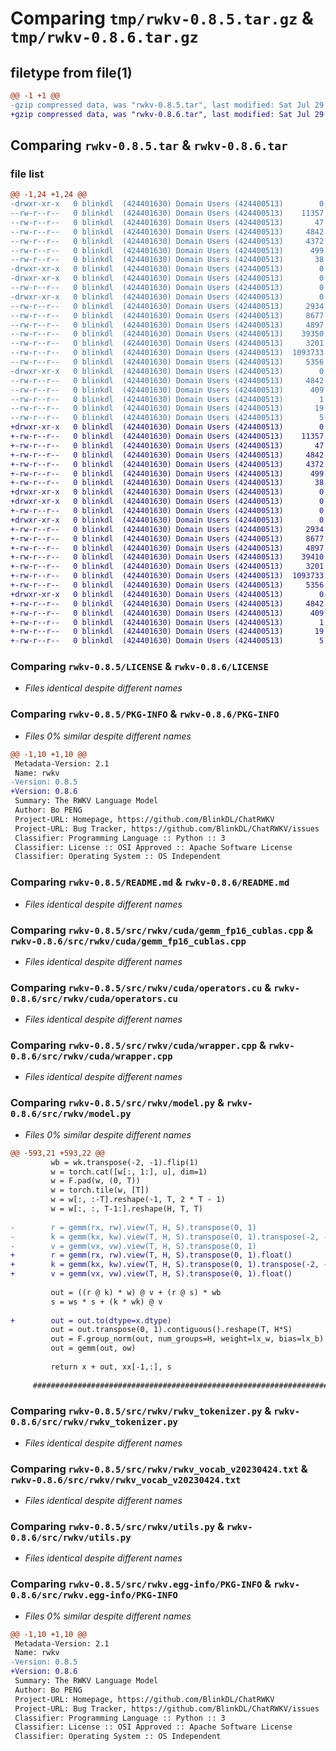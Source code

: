 # Comparing `tmp/rwkv-0.8.5.tar.gz` & `tmp/rwkv-0.8.6.tar.gz`

## filetype from file(1)

```diff
@@ -1 +1 @@
-gzip compressed data, was "rwkv-0.8.5.tar", last modified: Sat Jul 29 01:20:39 2023, max compression
+gzip compressed data, was "rwkv-0.8.6.tar", last modified: Sat Jul 29 02:42:05 2023, max compression
```

## Comparing `rwkv-0.8.5.tar` & `rwkv-0.8.6.tar`

### file list

```diff
@@ -1,24 +1,24 @@
-drwxr-xr-x   0 blinkdl  (424401630) Domain Users (424400513)        0 2023-07-29 01:20:39.000000 rwkv-0.8.5/
--rw-r--r--   0 blinkdl  (424401630) Domain Users (424400513)    11357 2023-03-01 07:25:16.000000 rwkv-0.8.5/LICENSE
--rw-r--r--   0 blinkdl  (424401630) Domain Users (424400513)       47 2023-05-19 16:15:03.000000 rwkv-0.8.5/MANIFEST.in
--rw-r--r--   0 blinkdl  (424401630) Domain Users (424400513)     4842 2023-07-29 01:20:39.000000 rwkv-0.8.5/PKG-INFO
--rw-r--r--   0 blinkdl  (424401630) Domain Users (424400513)     4372 2023-06-26 03:17:49.000000 rwkv-0.8.5/README.md
--rw-r--r--   0 blinkdl  (424401630) Domain Users (424400513)      499 2023-07-27 23:10:42.000000 rwkv-0.8.5/pyproject.toml
--rw-r--r--   0 blinkdl  (424401630) Domain Users (424400513)       38 2023-07-29 01:20:39.000000 rwkv-0.8.5/setup.cfg
-drwxr-xr-x   0 blinkdl  (424401630) Domain Users (424400513)        0 2023-07-29 01:20:39.000000 rwkv-0.8.5/src/
-drwxr-xr-x   0 blinkdl  (424401630) Domain Users (424400513)        0 2023-07-29 01:20:39.000000 rwkv-0.8.5/src/rwkv/
--rw-r--r--   0 blinkdl  (424401630) Domain Users (424400513)        0 2023-02-28 12:56:58.000000 rwkv-0.8.5/src/rwkv/__init__.py
-drwxr-xr-x   0 blinkdl  (424401630) Domain Users (424400513)        0 2023-07-29 01:20:39.000000 rwkv-0.8.5/src/rwkv/cuda/
--rw-r--r--   0 blinkdl  (424401630) Domain Users (424400513)     2934 2023-07-24 21:43:08.000000 rwkv-0.8.5/src/rwkv/cuda/gemm_fp16_cublas.cpp
--rw-r--r--   0 blinkdl  (424401630) Domain Users (424400513)     8677 2023-04-27 19:18:02.000000 rwkv-0.8.5/src/rwkv/cuda/operators.cu
--rw-r--r--   0 blinkdl  (424401630) Domain Users (424400513)     4897 2023-07-24 21:43:08.000000 rwkv-0.8.5/src/rwkv/cuda/wrapper.cpp
--rw-r--r--   0 blinkdl  (424401630) Domain Users (424400513)    39350 2023-07-29 01:08:41.000000 rwkv-0.8.5/src/rwkv/model.py
--rw-r--r--   0 blinkdl  (424401630) Domain Users (424400513)     3201 2023-06-10 18:48:52.000000 rwkv-0.8.5/src/rwkv/rwkv_tokenizer.py
--rw-r--r--   0 blinkdl  (424401630) Domain Users (424400513)  1093733 2023-05-18 04:00:58.000000 rwkv-0.8.5/src/rwkv/rwkv_vocab_v20230424.txt
--rw-r--r--   0 blinkdl  (424401630) Domain Users (424400513)     5356 2023-06-26 03:07:02.000000 rwkv-0.8.5/src/rwkv/utils.py
-drwxr-xr-x   0 blinkdl  (424401630) Domain Users (424400513)        0 2023-07-29 01:20:39.000000 rwkv-0.8.5/src/rwkv.egg-info/
--rw-r--r--   0 blinkdl  (424401630) Domain Users (424400513)     4842 2023-07-29 01:20:39.000000 rwkv-0.8.5/src/rwkv.egg-info/PKG-INFO
--rw-r--r--   0 blinkdl  (424401630) Domain Users (424400513)      409 2023-07-29 01:20:39.000000 rwkv-0.8.5/src/rwkv.egg-info/SOURCES.txt
--rw-r--r--   0 blinkdl  (424401630) Domain Users (424400513)        1 2023-07-29 01:20:39.000000 rwkv-0.8.5/src/rwkv.egg-info/dependency_links.txt
--rw-r--r--   0 blinkdl  (424401630) Domain Users (424400513)       19 2023-07-29 01:20:39.000000 rwkv-0.8.5/src/rwkv.egg-info/requires.txt
--rw-r--r--   0 blinkdl  (424401630) Domain Users (424400513)        5 2023-07-29 01:20:39.000000 rwkv-0.8.5/src/rwkv.egg-info/top_level.txt
+drwxr-xr-x   0 blinkdl  (424401630) Domain Users (424400513)        0 2023-07-29 02:42:05.000000 rwkv-0.8.6/
+-rw-r--r--   0 blinkdl  (424401630) Domain Users (424400513)    11357 2023-03-01 07:25:16.000000 rwkv-0.8.6/LICENSE
+-rw-r--r--   0 blinkdl  (424401630) Domain Users (424400513)       47 2023-05-19 16:15:03.000000 rwkv-0.8.6/MANIFEST.in
+-rw-r--r--   0 blinkdl  (424401630) Domain Users (424400513)     4842 2023-07-29 02:42:05.000000 rwkv-0.8.6/PKG-INFO
+-rw-r--r--   0 blinkdl  (424401630) Domain Users (424400513)     4372 2023-06-26 03:17:49.000000 rwkv-0.8.6/README.md
+-rw-r--r--   0 blinkdl  (424401630) Domain Users (424400513)      499 2023-07-29 02:33:02.000000 rwkv-0.8.6/pyproject.toml
+-rw-r--r--   0 blinkdl  (424401630) Domain Users (424400513)       38 2023-07-29 02:42:05.000000 rwkv-0.8.6/setup.cfg
+drwxr-xr-x   0 blinkdl  (424401630) Domain Users (424400513)        0 2023-07-29 02:42:05.000000 rwkv-0.8.6/src/
+drwxr-xr-x   0 blinkdl  (424401630) Domain Users (424400513)        0 2023-07-29 02:42:05.000000 rwkv-0.8.6/src/rwkv/
+-rw-r--r--   0 blinkdl  (424401630) Domain Users (424400513)        0 2023-02-28 12:56:58.000000 rwkv-0.8.6/src/rwkv/__init__.py
+drwxr-xr-x   0 blinkdl  (424401630) Domain Users (424400513)        0 2023-07-29 02:42:05.000000 rwkv-0.8.6/src/rwkv/cuda/
+-rw-r--r--   0 blinkdl  (424401630) Domain Users (424400513)     2934 2023-07-24 21:43:08.000000 rwkv-0.8.6/src/rwkv/cuda/gemm_fp16_cublas.cpp
+-rw-r--r--   0 blinkdl  (424401630) Domain Users (424400513)     8677 2023-04-27 19:18:02.000000 rwkv-0.8.6/src/rwkv/cuda/operators.cu
+-rw-r--r--   0 blinkdl  (424401630) Domain Users (424400513)     4897 2023-07-24 21:43:08.000000 rwkv-0.8.6/src/rwkv/cuda/wrapper.cpp
+-rw-r--r--   0 blinkdl  (424401630) Domain Users (424400513)    39410 2023-07-29 02:38:18.000000 rwkv-0.8.6/src/rwkv/model.py
+-rw-r--r--   0 blinkdl  (424401630) Domain Users (424400513)     3201 2023-06-10 18:48:52.000000 rwkv-0.8.6/src/rwkv/rwkv_tokenizer.py
+-rw-r--r--   0 blinkdl  (424401630) Domain Users (424400513)  1093733 2023-05-18 04:00:58.000000 rwkv-0.8.6/src/rwkv/rwkv_vocab_v20230424.txt
+-rw-r--r--   0 blinkdl  (424401630) Domain Users (424400513)     5356 2023-06-26 03:07:02.000000 rwkv-0.8.6/src/rwkv/utils.py
+drwxr-xr-x   0 blinkdl  (424401630) Domain Users (424400513)        0 2023-07-29 02:42:05.000000 rwkv-0.8.6/src/rwkv.egg-info/
+-rw-r--r--   0 blinkdl  (424401630) Domain Users (424400513)     4842 2023-07-29 02:42:05.000000 rwkv-0.8.6/src/rwkv.egg-info/PKG-INFO
+-rw-r--r--   0 blinkdl  (424401630) Domain Users (424400513)      409 2023-07-29 02:42:05.000000 rwkv-0.8.6/src/rwkv.egg-info/SOURCES.txt
+-rw-r--r--   0 blinkdl  (424401630) Domain Users (424400513)        1 2023-07-29 02:42:05.000000 rwkv-0.8.6/src/rwkv.egg-info/dependency_links.txt
+-rw-r--r--   0 blinkdl  (424401630) Domain Users (424400513)       19 2023-07-29 02:42:05.000000 rwkv-0.8.6/src/rwkv.egg-info/requires.txt
+-rw-r--r--   0 blinkdl  (424401630) Domain Users (424400513)        5 2023-07-29 02:42:05.000000 rwkv-0.8.6/src/rwkv.egg-info/top_level.txt
```

### Comparing `rwkv-0.8.5/LICENSE` & `rwkv-0.8.6/LICENSE`

 * *Files identical despite different names*

### Comparing `rwkv-0.8.5/PKG-INFO` & `rwkv-0.8.6/PKG-INFO`

 * *Files 0% similar despite different names*

```diff
@@ -1,10 +1,10 @@
 Metadata-Version: 2.1
 Name: rwkv
-Version: 0.8.5
+Version: 0.8.6
 Summary: The RWKV Language Model
 Author: Bo PENG
 Project-URL: Homepage, https://github.com/BlinkDL/ChatRWKV
 Project-URL: Bug Tracker, https://github.com/BlinkDL/ChatRWKV/issues
 Classifier: Programming Language :: Python :: 3
 Classifier: License :: OSI Approved :: Apache Software License
 Classifier: Operating System :: OS Independent
```

### Comparing `rwkv-0.8.5/README.md` & `rwkv-0.8.6/README.md`

 * *Files identical despite different names*

### Comparing `rwkv-0.8.5/src/rwkv/cuda/gemm_fp16_cublas.cpp` & `rwkv-0.8.6/src/rwkv/cuda/gemm_fp16_cublas.cpp`

 * *Files identical despite different names*

### Comparing `rwkv-0.8.5/src/rwkv/cuda/operators.cu` & `rwkv-0.8.6/src/rwkv/cuda/operators.cu`

 * *Files identical despite different names*

### Comparing `rwkv-0.8.5/src/rwkv/cuda/wrapper.cpp` & `rwkv-0.8.6/src/rwkv/cuda/wrapper.cpp`

 * *Files identical despite different names*

### Comparing `rwkv-0.8.5/src/rwkv/model.py` & `rwkv-0.8.6/src/rwkv/model.py`

 * *Files 0% similar despite different names*

```diff
@@ -593,21 +593,22 @@
         wb = wk.transpose(-2, -1).flip(1)
         w = torch.cat([w[:, 1:], u], dim=1)
         w = F.pad(w, (0, T))
         w = torch.tile(w, [T])
         w = w[:, :-T].reshape(-1, T, 2 * T - 1)
         w = w[:, :, T-1:].reshape(H, T, T)
 
-        r = gemm(rx, rw).view(T, H, S).transpose(0, 1)
-        k = gemm(kx, kw).view(T, H, S).transpose(0, 1).transpose(-2, -1)
-        v = gemm(vx, vw).view(T, H, S).transpose(0, 1)
+        r = gemm(rx, rw).view(T, H, S).transpose(0, 1).float()
+        k = gemm(kx, kw).view(T, H, S).transpose(0, 1).transpose(-2, -1).float()
+        v = gemm(vx, vw).view(T, H, S).transpose(0, 1).float()
 
         out = ((r @ k) * w) @ v + (r @ s) * wb
         s = ws * s + (k * wk) @ v
         
+        out = out.to(dtype=x.dtype)
         out = out.transpose(0, 1).contiguous().reshape(T, H*S)
         out = F.group_norm(out, num_groups=H, weight=lx_w, bias=lx_b)
         out = gemm(out, ow)
 
         return x + out, xx[-1,:], s
 
     ########################################################################################################
```

### Comparing `rwkv-0.8.5/src/rwkv/rwkv_tokenizer.py` & `rwkv-0.8.6/src/rwkv/rwkv_tokenizer.py`

 * *Files identical despite different names*

### Comparing `rwkv-0.8.5/src/rwkv/rwkv_vocab_v20230424.txt` & `rwkv-0.8.6/src/rwkv/rwkv_vocab_v20230424.txt`

 * *Files identical despite different names*

### Comparing `rwkv-0.8.5/src/rwkv/utils.py` & `rwkv-0.8.6/src/rwkv/utils.py`

 * *Files identical despite different names*

### Comparing `rwkv-0.8.5/src/rwkv.egg-info/PKG-INFO` & `rwkv-0.8.6/src/rwkv.egg-info/PKG-INFO`

 * *Files 0% similar despite different names*

```diff
@@ -1,10 +1,10 @@
 Metadata-Version: 2.1
 Name: rwkv
-Version: 0.8.5
+Version: 0.8.6
 Summary: The RWKV Language Model
 Author: Bo PENG
 Project-URL: Homepage, https://github.com/BlinkDL/ChatRWKV
 Project-URL: Bug Tracker, https://github.com/BlinkDL/ChatRWKV/issues
 Classifier: Programming Language :: Python :: 3
 Classifier: License :: OSI Approved :: Apache Software License
 Classifier: Operating System :: OS Independent
```

